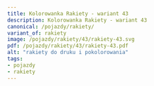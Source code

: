 ```yaml
---
title: Kolorowanka Rakiety - wariant 43
description: Kolorowanka Rakiety - wariant 43
canonical: /pojazdy/rakiety/
variant_of: rakiety
image: /pojazdy/rakiety/43/rakiety-43.svg
pdf: /pojazdy/rakiety/43/rakiety-43.pdf
alt: "rakiety do druku i pokolorowania"
tags:
- pojazdy
- rakiety
---
```

